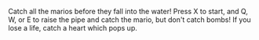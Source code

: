 Catch all the marios before they fall into the water! Press X to start, and Q, W, or E to raise the pipe and catch the mario, but don't catch bombs! If you lose a life, catch a heart which pops up.